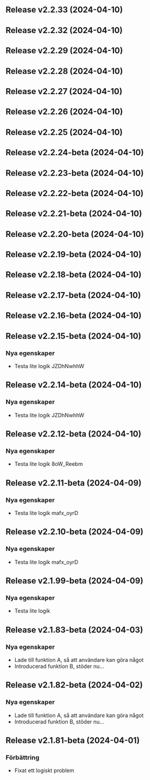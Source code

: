 ## Release v2.2.33 (2024-04-10)

## Release v2.2.32 (2024-04-10)

## Release v2.2.29 (2024-04-10)

## Release v2.2.28 (2024-04-10)

## Release v2.2.27 (2024-04-10)

## Release v2.2.26 (2024-04-10)

## Release v2.2.25 (2024-04-10)

## Release v2.2.24-beta (2024-04-10)

## Release v2.2.23-beta (2024-04-10)

## Release v2.2.22-beta (2024-04-10)

## Release v2.2.21-beta (2024-04-10)

## Release v2.2.20-beta (2024-04-10)

## Release v2.2.19-beta (2024-04-10)

## Release v2.2.18-beta (2024-04-10)

## Release v2.2.17-beta (2024-04-10)

## Release v2.2.16-beta (2024-04-10)

## Release v2.2.15-beta (2024-04-10)

### Nya egenskaper

- Testa lite logik JZDhNwhhW

## Release v2.2.14-beta (2024-04-10)

### Nya egenskaper

- Testa lite logik JZDhNwhhW

## Release v2.2.12-beta (2024-04-10)

### Nya egenskaper

- Testa lite logik 8oW_Reebm

## Release v2.2.11-beta (2024-04-09)

### Nya egenskaper

- Testa lite logik mafx_oyrD

## Release v2.2.10-beta (2024-04-09)

### Nya egenskaper

- Testa lite logik mafx_oyrD

## Release v2.1.99-beta (2024-04-09)

### Nya egenskaper

- Testa lite logik

## Release v2.1.83-beta (2024-04-03)

### Nya egenskaper

- Lade till funktion A, så att användare kan göra något
- Introducerad funktion B, stöder nu...

## Release v2.1.82-beta (2024-04-02)

### Nya egenskaper

- Lade till funktion A, så att användare kan göra något
- Introducerad funktion B, stöder nu...

## Release v2.1.81-beta (2024-04-01)

### Förbättring

- Fixat ett logiskt problem
